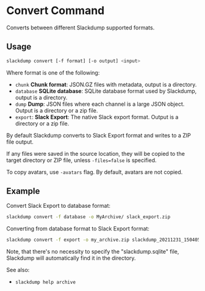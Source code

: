 # Convert Command

Converts between different Slackdump supported formats.

## Usage
```bash
slackdump convert [-f format] [-o output] <input>
```

Where format is one of the following:
- `chunk` **Chunk format**: JSON.GZ files with metadata, output is a directory.
- `database` **SQLite database**: SQLite database format used by Slackdump, output is a directory.
- `dump` **Dump**: JSON files where each channel is a large JSON object. Output is a directory or a zip file.
- `export`: **Slack Export**: The native Slack export format. Output is a directory or a zip file.

By default Slackdump converts to Slack Export format and writes to a ZIP file
output.

If any files were saved in the source location, they will be copied to the target directory or ZIP file, unless
`-files=false` is specified.

To copy avatars, use `-avatars` flag.  By default, avatars are not copied.

## Example

Convert Slack Export to database format:
```bash
slackdump convert -f database -o MyArchive/ slack_export.zip
```

Converting from database format to Slack Export format:
```bash
slackdump convert -f export -o my_archive.zip slackdump_20211231_150405/
```
Note, that there's no necessity to specify the "slackdump.sqlite" file, Slackdump
will automatically find it in the directory.

See also:
- `slackdump help archive`
